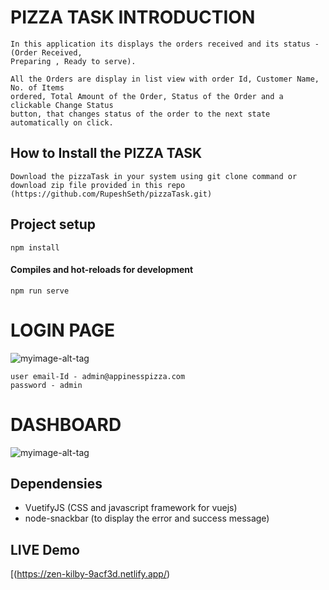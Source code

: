 # PIZZA TASK INTRODUCTION

```
In this application its displays the orders received and its status - (Order Received,
Preparing , Ready to serve).

All the Orders are display in list view with order Id, Customer Name, No. of Items
ordered, Total Amount of the Order, Status of the Order and a clickable Change Status
button, that changes status of the order to the next state automatically on click.

```
## How to Install the PIZZA TASK
```
Download the pizzaTask in your system using git clone command or download zip file provided in this repo 
(https://github.com/RupeshSeth/pizzaTask.git)
```
## Project setup
```
npm install
```
#### Compiles and hot-reloads for development
```
npm run serve
```

# LOGIN PAGE
![myimage-alt-tag](https://drive.google.com/thumbnail?id=1VkXzozrUFPJ93TFb8MOLMXD4tujUdiBO)

```
user email-Id - admin@appinesspizza.com
password - admin

```

# DASHBOARD
![myimage-alt-tag](https://drive.google.com/thumbnail?id=16zMOfCY8dqm3xr3OEI5rnnfxd3yAGmEq)

## Dependensies
- VuetifyJS (CSS and javascript framework for vuejs)
- node-snackbar (to display the error and success message)

## LIVE Demo 
[(https://zen-kilby-9acf3d.netlify.app/) 
